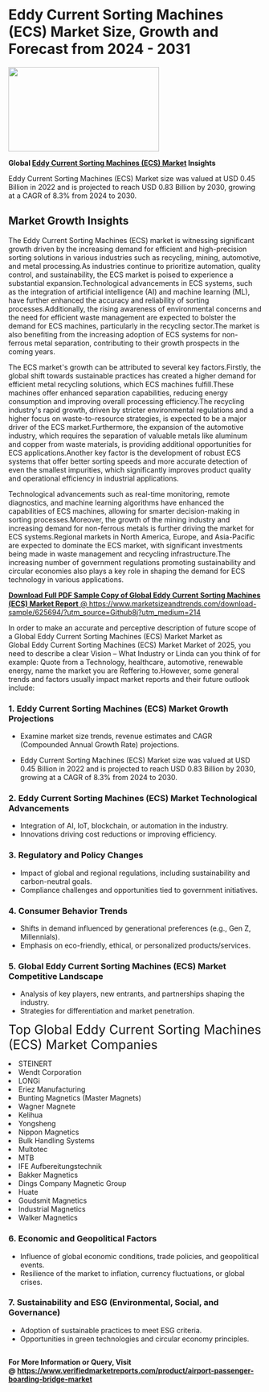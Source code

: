 <H1>Eddy Current Sorting Machines (ECS) Market Size, Growth and Forecast from 2024 - 2031</H1><img class="aligncenter size-medium wp-image-584254" src="https://thirdeyenews.in/wp-content/uploads/2024/09/Global-Market-Research-300x168.jpeg" alt="" width="300" height="168" /><p><strong>Global&nbsp;<a href="https://www.marketsizeandtrends.com/download-sample/625694/?utm_source=Github8j?utm_medium=214">Eddy Current Sorting Machines (ECS) Market</a> Insights</strong></p><p>Eddy Current Sorting Machines (ECS) Market size was valued at USD 0.45 Billion in 2022 and is projected to reach USD 0.83 Billion by 2030, growing at a CAGR of 8.3% from 2024 to 2030.</p><p><h2>Market Growth Insights</h2> <p>The Eddy Current Sorting Machines (ECS) market is witnessing significant growth driven by the increasing demand for efficient and high-precision sorting solutions in various industries such as recycling, mining, automotive, and metal processing.As industries continue to prioritize automation, quality control, and sustainability, the ECS market is poised to experience a substantial expansion.Technological advancements in ECS systems, such as the integration of artificial intelligence (AI) and machine learning (ML), have further enhanced the accuracy and reliability of sorting processes.Additionally, the rising awareness of environmental concerns and the need for efficient waste management are expected to bolster the demand for ECS machines, particularly in the recycling sector.The market is also benefiting from the increasing adoption of ECS systems for non-ferrous metal separation, contributing to their growth prospects in the coming years.</p> <p><a href="#"></a></p> <p>The ECS market's growth can be attributed to several key factors.Firstly, the global shift towards sustainable practices has created a higher demand for efficient metal recycling solutions, which ECS machines fulfill.These machines offer enhanced separation capabilities, reducing energy consumption and improving overall processing efficiency.The recycling industry's rapid growth, driven by stricter environmental regulations and a higher focus on waste-to-resource strategies, is expected to be a major driver of the ECS market.Furthermore, the expansion of the automotive industry, which requires the separation of valuable metals like aluminum and copper from waste materials, is providing additional opportunities for ECS applications.Another key factor is the development of robust ECS systems that offer better sorting speeds and more accurate detection of even the smallest impurities, which significantly improves product quality and operational efficiency in industrial applications.</p> <p>Technological advancements such as real-time monitoring, remote diagnostics, and machine learning algorithms have enhanced the capabilities of ECS machines, allowing for smarter decision-making in sorting processes.Moreover, the growth of the mining industry and increasing demand for non-ferrous metals is further driving the market for ECS systems.Regional markets in North America, Europe, and Asia-Pacific are expected to dominate the ECS market, with significant investments being made in waste management and recycling infrastructure.The increasing number of government regulations promoting sustainability and circular economies also plays a key role in shaping the demand for ECS technology in various applications.</p> <p><a href="#"></p><p><span class=""><strong>Download Full PDF Sample Copy of Global Eddy Current Sorting Machines (ECS) Market Report</strong> @ <a href="https://www.marketsizeandtrends.com/download-sample/625694/?utm_source=Github8j?utm_medium=214" target="_blank">https://www.marketsizeandtrends.com/download-sample/625694/?utm_source=Github8j?utm_medium=214</a></span></p><p>In order to make an accurate and perceptive description of future scope of a Global&nbsp;Eddy Current Sorting Machines (ECS) Market Market as Global&nbsp;Eddy Current Sorting Machines (ECS) Market Market of 2025, you need to describe a clear Vision &ndash; What Industry or Linda can you think of for example: Quote from a Technology, healthcare, automotive, renewable energy, name the market you are Reffering to.However, some general trends and factors usually impact market reports and their future outlook include:</p><h3>1.&nbsp;<strong>Eddy Current Sorting Machines (ECS) Market Growth Projections</strong></h3><ul><li>Examine market size trends, revenue estimates and CAGR (Compounded Annual Growth Rate) projections.</li><li><p>Eddy Current Sorting Machines (ECS) Market size was valued at USD 0.45 Billion in 2022 and is projected to reach USD 0.83 Billion by 2030, growing at a CAGR of 8.3% from 2024 to 2030.</p></li></ul><h3>2.&nbsp;<strong>Eddy Current Sorting Machines (ECS) Market Technological Advancements</strong></h3><ul><li>Integration of AI, IoT, blockchain, or automation in the industry.</li><li>Innovations driving cost reductions or improving efficiency.</li></ul><h3>3.&nbsp;<strong>Regulatory and Policy Changes</strong></h3><ul><li>Impact of global and regional regulations, including sustainability and carbon-neutral goals.</li><li>Compliance challenges and opportunities tied to government initiatives.</li></ul><h3>4.&nbsp;<strong>Consumer Behavior Trends</strong></h3><ul><li>Shifts in demand influenced by generational preferences (e.g., Gen Z, Millennials).</li><li>Emphasis on eco-friendly, ethical, or personalized products/services.</li></ul><h3>5.&nbsp;<strong>Global Eddy Current Sorting Machines (ECS) Market Competitive Landscape</strong></h3><ul><li>Analysis of key players, new entrants, and partnerships shaping the industry.</li><li>Strategies for differentiation and market penetration.</li></ul><p data-pm-slice="1 1 []"><span style="color: inherit; font-family: inherit; font-size: 25px;">Top Global Eddy Current Sorting Machines (ECS) Market Companies</span></p><div class="" data-test-id=""><p><li>STEINERT</li><li> Wendt Corporation</li><li> LONGi</li><li> Eriez Manufacturing</li><li> Bunting Magnetics (Master Magnets)</li><li> Wagner Magnete</li><li> Kelihua</li><li> Yongsheng</li><li> Nippon Magnetics</li><li> Bulk Handling Systems</li><li> Multotec</li><li> MTB</li><li> IFE Aufbereitungstechnik</li><li> Bakker Magnetics</li><li> Dings Company Magnetic Group</li><li> Huate</li><li> Goudsmit Magnetics</li><li> Industrial Magnetics</li><li> Walker Magnetics</li></p></div><h3>6.&nbsp;<strong>Economic and Geopolitical Factors</strong></h3><ul><li>Influence of global economic conditions, trade policies, and geopolitical events.</li><li>Resilience of the market to inflation, currency fluctuations, or global crises.</li></ul><h3>7.&nbsp;<strong>Sustainability and ESG (Environmental, Social, and Governance)</strong></h3><ul><li>Adoption of sustainable practices to meet ESG criteria.</li><li>Opportunities in green technologies and circular economy principles.</li></ul><h2><strong style="font-size: 14px;">For More Information or Query, Visit @&nbsp;</strong><a style="background-color: #ffffff; font-size: 14px;" href="https://www.marketsizeandtrends.com/report/eddy-current-sorting-machines-ecs-market/" target="_blank">https://www.verifiedmarketreports.com/product/airport-passenger-boarding-bridge-market</a></h2>